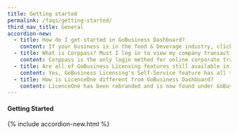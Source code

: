 ```yaml
---
title: Getting started
permalink: /faqs/getting-started/
third_nav_title: General
accordion-new:
  - title: How do I get started in GoBusiness Dashboard?
    content: If your business is in the food & beverage industry, click here to use our Guided Journey feature for step-by-step guidance to find out the licences you need, and apply for them.
  - title: What is Corppass? Must I log in to view my company transactions?
    content: Corppass is the only login method for online corporate transactions with more than 140 government digital services in GoBusiness Dashboard.  
  - title: Are all of GoBusiness Licensing features still available in GoBusiness Dashboard?
    content: Yes, GoBusiness Licensing's Self-Service feature has all the same functions as LicenceOne. With Self-Service, you can apply and pay for the licences you need, as well as update, renew or terminate them.
  - title: How is LicenceOne different from GoBusiness Dashboard?
    content: LicenceOne has been rebranded and is now found under GoBusiness Dashboard. The ala-carte feature has all the same functions as LicenceOne and now comes with a newly added Guided Journey feature to walk beginners through the licensing process.
---
```


#### Getting Started
{% include accordion-new.html %}
